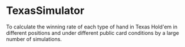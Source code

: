 # TexasSimulator
To calculate the winning rate of each type of hand in Texas Hold'em in different positions and under different public card conditions by a large number of simulations.
